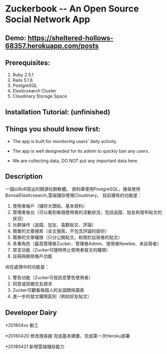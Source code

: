 # Zuckerbook -- An Open Source Social Network App

## Demo: https://sheltered-hollows-68357.herokuapp.com/posts

## Prerequisites:
1. Ruby 2.5.1
2. Rails 5.1.6
3. PostgreSQL
4. Elasticsearch Cluster
5. Cloudinary Storage Space

## Installation Tutorial: (unfinished)

## Things you should know first:

* The app is built for monitoring users' daily activity.

* The app is well designeded for its admin to quickly ban any users.

* We are collecting data, DO NOT put any important data here.

## Description
一個以RoR寫出的開源社群軟體。
資料庫使用PostgreSQL，搜尋使用BonsaiElasticsearch,雲端儲存使用Cloudinary。
目前擁有的功能是：
1. 使用者帳戶（儲存大頭貼、基本資料）
2. 管理者後台（可以看到每個使用者的活動狀況，包括追蹤、加友和發布貼文的狀況）
2. 社群操作（追蹤、加友、喜歡貼文、評論）
3. 簡單的文章搜索（全文搜索，不包含評論的部份）
4. 簡單的文章權限（只分公開貼文，和限於註冊者的貼文）
5. 多重角色（最高管理者Zucker、管理者Admin、使用者Newbie、未註冊者）
6. 禁言功能（Zucker可隨時停止使用者發文的權限）
7. 註冊與刪除帳戶功能

尚在處理中的功能是：
1. 警告功能（Zucker可發訊息警告使用者）
2. 同意或拒絕交友請求
3. Zucker可觀看每個人的友誼關係圖表
4. 進一步的發文權限區別（例如好友貼文）

## Developer Dairy
*201804xx
動工

*20180420
修改搜尋器
完成基本建置，完成第一次Heroku部署

*20180421
新增雲端儲存能力
